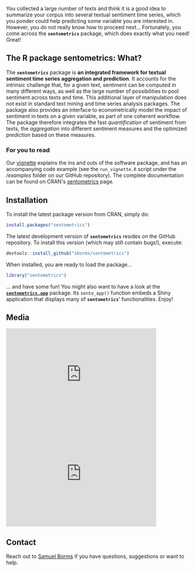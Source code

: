 
You collected a large number of texts and think it is a good idea to summarize your corpus into several textual sentiment time series, which you ponder could help predicting some variable you are interested in. However, you do not really know how to proceed next... Fortunately, you come across the **`sentometrics`** package, which does exactly what you need! Great!

## The R package **sentometrics**: What?

The **`sentometrics`** package is **an integrated framework for textual sentiment time series aggregation and prediction**. It accounts for the intrinsic challenge that, for a given text, sentiment can be computed in many different ways, as well as the large number of possibilities to pool sentiment across texts and time. This additional layer of manipulation does not exist in standard text mining and time series analysis packages. The package also provides an interface to econometrically model the impact of sentiment in texts on a given variable, as part of one coherent workflow. The package therefore integrates the fast _quantification_ of sentiment from texts, the _aggregation_ into different sentiment measures and the optimized _prediction_ based on these measures.

### For you to read

Our [vignette](https://ssrn.com/abstract=3067734) explains the ins and outs of the software package, and has an accompanying code example (see the `run_vignette.R` script under the _/examples_ folder on our GitHub repository). The complete documentation can be found on CRAN's [sentometrics](https://CRAN.R-project.org/package=sentometrics) page. 

## Installation

To install the latest package version from CRAN, simply do:

```R
install.packages("sentometrics")
```

The latest development version of **`sentometrics`** resides on the GitHub repository. To install this version (which may still contain bugs!), execute:

```R
devtools::install_github("sborms/sentometrics")
```

When installed, you are ready to load the package...

```R
library("sentometrics")
```

... and have some fun! You might also want to have a look at the [**`sentometrics.app`**](https://github.com/sborms/sentometrics.app) package. Its `sento_app()` function embeds a Shiny application that displays many of **`sentometrics`**' functionalities. Enjoy!

## Media

<p float="left">
<iframe width="410" height="270" src="https://www.youtube.com/embed/KC8LSBNvZrQ" frameborder="0" allow="autoplay; encrypted-media" allowfullscreen></iframe>
<iframe width="410" height="270" src="https://www.youtube.com/embed/nAlHzz4CP9E" frameborder="0" allow="autoplay; encrypted-media" allowfullscreen></iframe>
</p>

## Contact

Reach out to [Samuel Borms](mailto:samuel.borms@unine.ch) if you have questions, suggestions or want to help.

